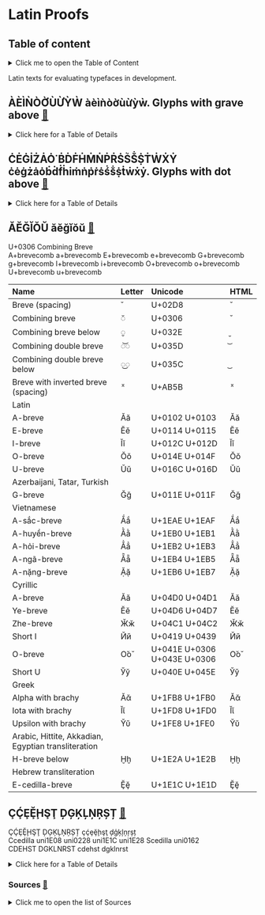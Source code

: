 
# Latin Proofs  
  
##  Table of content
<details>
  <summary>Click me to open the Table of Content</summary>  
  
+ <a id=tc_src></a>Sources [:arrows_counterclockwise:](#src)  
+ <a id=tc_graveabove></a>ÀÈÌǸÒỜÙỪỲẀ àèìǹòờùừỳẁ. Glyphs with grave above [:arrows_counterclockwise:](#graveabove)  
+ <a id=tc_dotabove></a>ĊĖĠİŻȦȮ˙ḂḊḞḢṀṄṖṘṠṤṦṨṪẆẊẎ ċėġżȧȯḃḋḟḣiṁṅṗṙṡṥṧṩṫẇẋẏ. Glyphs with dot above [:arrows_counterclockwise:](#dotabove)  
+ <a id=tc_breve></a>ĂĔĞĬŎŬ ăĕğĭŏŭ. Glyphs with breve [:arrows_counterclockwise:](#breve)  
+ <a id=tc_cedilla></a>ÇḈȨḜḨŞŢ ḐĢĶĻŅŖȘȚ çḉȩḝḩşţ ḑģķļņŗșț. Glyphs with cedilla and comma below [:arrows_counterclockwise:](#cedilla)  
</details>    
  
Latin texts for evaluating typefaces in development.  
  
## <a id=graveabove></a>ÀÈÌǸÒỜÙỪỲẀ àèìǹòờùừỳẁ. Glyphs with grave above [:arrows_counterclockwise:](#tc_graveabove)   
  
<details>
  <summary>Click here for a Table of Details</summary>  
      
| Code | Char | Image | Name Canonical decomposition | Code | Char | Image | Name Canonical decomposition |    
|:---- |:---- |:---- |:---- |:---- |:---- |:---- |:---- |  
| 00C0 | À |  | Latin Capital Letter A with Grave Above | 00E0 | à |  | Latin Small Letter A with Grave Above | 
| 00C8 | È |  | Latin Capital Letter E with Grave Above | 00E8 | è |  | Latin Small Letter E with Grave Above |
| 00CC | Ì |  | Latin Capital Letter I with Grave Above | 00EC | ì |  | Latin Small Letter I with Grave Above |
| 01F8 | Ǹ |  | Latin Capital Letter N with Grave Above | 01F9 | ǹ |  | Latin Small Letter n with Grave Above |
| 00D2 | Ò |  | Latin Capital Letter O with Grave Above | 00F2 | ò |  | Latin Small Letter O with Grave Above |
| 1EDC | Ờ |  | Latin Capital Letter O with Horn and Grave Above | 1EDD | ờ |  | Latin Small Letter O with Horn and Grave Above |
| 00D9 | Ù |  | Latin Capital Letter U with Grave Above | 00F9 | ù |  | Latin Small Letter U with Grave Above |
| 1EEA | Ừ |  | Latin Capital Letter U with Horn and Grave Above | 1EEB | ừ | Latin Small Letter U with Horn and Grave Above |  |
| 1EF2 | Ỳ |  | Latin Capital Letter Y with Grave Above | 1EF3 | ỳ |  | Latin Small Letter Y with Grave Above |
| 1E80 | Ẁ |  | Latin Capital Letter W with Grave Above | 1E81 | ẁ |  | Latin Small Letter W with Grave Above |
</details>  
  
## <a id=dotabove></a>ĊĖĠİŻȦȮ˙ḂḊḞḢṀṄṖṘṠṤṦṨṪẆẊẎ ċėġżȧȯḃḋḟḣiṁṅṗṙṡṥṧṩṫẇẋẏ. Glyphs with dot above [:arrows_counterclockwise:](#tc_dotabove)   
  
<details>
  <summary>Click here for a Table of Details</summary>  
      
| Code | Char | Image | Name Canonical decomposition | Code | Char | Image | Name Canonical decomposition |    
|:---- |:---- |:---- |:---- |:---- |:---- |:---- |:---- |  
| 010A | Ċ |  | Latin Capital Letter C with Dot Above | 010B | ċ |  | Latin Small Letter C with Dot Above | 
| 0116 | Ė |  | Latin Capital Letter E with Dot Above | 0117 | ė |  | Latin Small Letter E with Dot Above |
| 0120 | Ġ |  | Latin Capital Letter G with Dot Above | 0121 | ġ |  | Latin Small Letter G with Dot Above |
| 0130 | İ |  | Latin Capital Letter I with Dot Above |  |  |  |  |
| 017B | Ż |  | Latin Capital Letter Z with Dot Above | 017C | ż |  | Latin Small Letter Z with Dot Above |
| 0226 | Ȧ |  | Latin Capital Letter A with Dot Above | 0227 | ȧ |  | Latin Small Letter A with Dot Above |
| 022E | Ȯ |  | Latin Capital Letter O with Dot Above | 022F | ȯ |  | Latin Small Letter O with Dot Above |
| 02D9 | ˙ |  | Dot Above |  |  |  |  |
| 1E02 | Ḃ |  | Latin Capital Letter B with Dot Above | 1E03 | ḃ |  | Latin Small Letter B with Dot Above |
| 1E0A | Ḋ |  | Latin Capital Letter D with Dot Above | 1E0B | ḋ |  | Latin Small Letter D with Dot Above |
| 1E1E | Ḟ |  | Latin Capital Letter F with Dot Above | 1E1F | ḟ |  | Latin Small Letter F with Dot Above |
| 1E22 | Ḣ |  | Latin Capital Letter H with Dot Above | 1E23 | ḣ |  | Latin Small Letter H with Dot Above |
| 1E40 | Ṁ |  | Latin Capital Letter M with Dot Above | 1E41 | ṁ |  | Latin Small Letter M with Dot Above |
| 1E44 | Ṅ |  | Latin Capital Letter N with Dot Above | 1E45 | ṅ |  | Latin Small Letter N with Dot Above |
| 1E56 | Ṗ |  | Latin Capital Letter P with Dot Above | 1E57 | ṗ |  | Latin Small Letter P with Dot Above |
| 1E58 | Ṙ |  | Latin Capital Letter R with Dot Above | 1E59 | ṙ |  | Latin Small Letter R with Dot Above |
| 1E60 | Ṡ |  | Latin Capital Letter S with Dot Above | 1E69 | ṡ |  | Latin Small Letter S with Dot Above |
| 1E64 | Ṥ |  | Latin Capital Letter S with Acute and Dot Above | 1E65 | ṥ |  | Latin Small Letter S with Acute and Dot Above |
| 1E66 | Ṧ |  | Latin Capital Letter S with Caron and Dot Above | 1E67 | ṧ |  | Latin Small Letter S with Caron and Dot Above |
| 1E68 | Ṩ |  | Latin Capital Letter S with Dot Below and Dot Above | 1E69 | ṩ |  | Latin Small Letter S with Dot Below and Dot Above |
| 1E6A | Ṫ |  | Latin Capital Letter T with Dot Above | 1E6B | ṫ |  | Latin Small Letter T with Dot Above |
| 1E86 | Ẇ |  | Latin Capital Letter W with Dot Above | 1E87 | ẇ |  | Latin Small Letter W with Dot Above |
| 1E8A | Ẋ |  | Latin Capital Letter X with Dot Above | 1E8B | ẋ |  | Latin Small Letter X with Dot Above |
| 1E8E | Ẏ |  | Latin Capital Letter Y with Dot Above | 1E8F | ẏ |  | Latin Small Letter Y with Dot Above |
| 1E9B | ẛ |  | Latin Small Letter Long S with Dot Above |  |  |  |  |  
</details>  
  

## <a id=breve></a>ĂĔĞĬŎŬ ăĕğĭŏŭ [:arrows_counterclockwise:](#tc_breve)  
U+0306 Combining Breve  
A+brevecomb a+brevecomb E+brevecomb e+brevecomb G+brevecomb g+brevecomb I+brevecomb i+brevecomb O+brevecomb o+brevecomb U+brevecomb u+brevecomb  

| Name | Letter | Unicode | HTML  |
| :--- | :--- | :--- | :--- |
| Breve (spacing)  | ˘ | U+02D8 | ˘  |
| Combining breve  | ◌̆ | U+0306 | ̆  |
| Combining breve below  | ◌̮ | U+032E | ̮  |
| Combining double breve  | ◌͝◌ | U+035D | ͝  |
| Combining double breve below  | ◌͜◌ | U+035C | ͜  |
| Breve with inverted breve (spacing)  | ꭛ | U+AB5B | ꭛  |
| Latin  |
| A-breve  | Ăă | U+0102 U+0103 | Ăă  |
| E-breve  | Ĕĕ | U+0114 U+0115 | Ĕĕ  |
| I-breve  | Ĭĭ  | U+012C U+012D | Ĭĭ  |
| O-breve  | Ŏŏ | U+014E U+014F | Ŏŏ  |
| U-breve  | Ŭŭ | U+016C U+016D | Ŭŭ  |
| Azerbaijani, Tatar, Turkish  |
| G-breve  | Ğğ | U+011E U+011F | Ğğ  |
| Vietnamese  |
| A-sắc-breve  | Ắắ  | U+1EAE U+1EAF | Ắắ  |
| A-huyền-breve  | Ằằ  | U+1EB0 U+1EB1 | Ằằ  |
| A-hỏi-breve  | Ẳẳ | U+1EB2 U+1EB3 | Ẳẳ  |
| A-ngã-breve  | Ẵẵ | U+1EB4 U+1EB5 | Ẵẵ  |
| A-nặng-breve  | Ặặ | U+1EB6 U+1EB7 | Ặặ  |
| Cyrillic  |
| A-breve  | Ӑӑ | U+04D0 U+04D1 | Ӑӑ  |
| Ye-breve  | Ӗӗ | U+04D6 U+04D7 | Ӗӗ  |
| Zhe-breve  | Ӂӂ | U+04C1 U+04C2 | Ӂӂ  |
| Short I  | Йй | U+0419 U+0439 | Йй  |
| O-breve  | О̆о̆ | U+041E U+0306 U+043E U+0306 | О̆о̆  |
| Short U  | Ўў | U+040E U+045E | Ўў  |
| Greek  |
| Alpha with brachy  | Ᾰᾰ | U+1FB8 U+1FB0 | Ᾰᾰ  |
| Iota with brachy  | Ῐῐ | U+1FD8 U+1FD0 | Ῐῐ  |
| Upsilon with brachy  | Ῠῠ | U+1FE8 U+1FE0 | Ῠῠ  |
| Arabic, Hittite, Akkadian, Egyptian transliteration  |
| H-breve below  | Ḫḫ | U+1E2A U+1E2B | Ḫḫ  |
| Hebrew transliteration  |
| E-cedilla-breve  | Ḝḝ | U+1E1C U+1E1D | Ḝḝ  |  
  
  
## <a id=cedilla></a>ÇḈȨḜḨŞŢ ḐĢĶĻŅŖȘȚ [:arrows_counterclockwise:](#tc_cedilla) 
ÇḈȨḜḨŞŢ ḐĢĶĻŅŖȘȚ çḉȩḝḩşţ ḑģķļņŗșț  
Ccedilla uni1E08 uni0228 uni1E1C uni1E28 Scedilla uni0162  
CDEHST DGKLNRST cdehst dgklnrst 
  
<details>
  <summary>Click here for a Table of Details</summary>  
      
| Code | Char | Image | Name Canonical decomposition | Naming in the Font | Code | Char | Image | Name Canonical decomposition | Naming in the Font |    
|:---- |:---- |:---- |:---- |:---- |:---- |:---- |:---- |:---- |:---- |  
| 00C7 | Ç |  | Latin Capital Letter C With Cedilla ≡ 0043 C 0327 ◌̧ | Ccedilla uni00C7 | 00E7 | ç |  | Latin Small Letter C With Cedilla ≡ 0063 c 0327 ◌̧ | ccedilla uni00E7 | 
| 1E08 | Ḉ |  | Latin Capital Letter C With Cedilla And Acute ≡ 00C7 Ç  0301 ◌́ | Ccedillaacute uni1E08 | 1E09 | ḉ |  | Latin Small Letter C With Cedilla And Acute ≡ 00E7 ç  0301 ◌́  | ccedillaacute uni1E09 | 
</details>    
    
	
### <a id=src></a>Sources [:arrows_counterclockwise:](#tc_src)  
    
<details>
  <summary>Click me to open the list of Sources</summary>  
  
+ Jonathan Hoefler. [Proofs](https://github.com/hoeflerco/proofs)  
+ Jonathan Hoefler. [Text for Proofing Fonts](https://www.typography.com/blog/text-for-proofing-fonts)  
+ Jonathan Hoefler. [How to Proof a Typeface](https://jonathanhoefler.com/articles/how-to-proof-a-typeface)  
+ Kostas Bartsokas. [Basic Latin minimum kerning pairs](https://github.com/kosbarts/Basic_Latin_minimum_kerning_pairs)  
+ Kostas Bartsokas. [Global Tests](https://github.com/kosbarts/Commissioner/tree/master/documentation/proofs/Global%20Tests)  
+ Kostas Bartsokas. [Style Tests](https://github.com/kosbarts/Commissioner/tree/master/documentation/proofs/Style%20Tests)  
+ Wikipedia. [Diacritic](https://en.wikipedia.org/wiki/Diacritic)  
+ J.C. Wells. [Orthographic diacritics and multilingual computing](https://www.phon.ucl.ac.uk/home/wells/dia/diacritics-revised.htm) 
+ Filip Blažek. [Diacritics](http://diacritics.typo.cz/index.php?id=1) 
+ Type.Today. [Cyrillic on Google Fonts: transitional serifs](https://type.today/en/journal/transitional)  
+ Type.Today. [Cyrillic on Google Fonts: Old-Style Serifs](https://type.today/en/journal/old-style)  
+ Type.Today. [Cyrillic on Google Fonts: Geometric Sans](https://type.today/en/journal/geo)  
+ Type.Today. [Cyrillic on Google Fonts: Humanist Sans](https://type.today/en/journal/humanist)  
+ Type.Today. [Cyrillic on Google Fonts: Neo-Grotesques](https://type.today/en/journal/neo)  
+ Christoph Koeberlin. [Designing Latin S](https://github.com/koeberlin/Designing-Latin-S)  
+ r12a. [Latin. Script links](https://r12a.github.io/scripts/links.html?iso=Latn)  
+ r12a. [Latin & Diacritic](https://r12a.github.io/pickers/latn-all/)  
</details>  
  